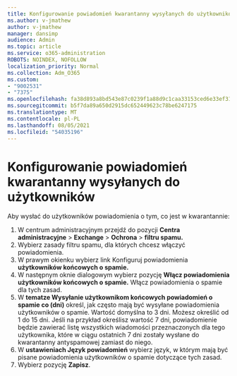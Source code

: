 ```yaml
---
title: Konfigurowanie powiadomień kwarantanny wysyłanych do użytkowników
ms.author: v-jmathew
author: v-jmathew
manager: dansimp
audience: Admin
ms.topic: article
ms.service: o365-administration
ROBOTS: NOINDEX, NOFOLLOW
localization_priority: Normal
ms.collection: Adm_O365
ms.custom:
- "9002531"
- "7375"
ms.openlocfilehash: fa38d893a8bd543e87c0239f1a88d9c1caa33153ced6e33ef31c309be8989e95
ms.sourcegitcommit: b5f7da89a650d2915dc652449623c78be6247175
ms.translationtype: MT
ms.contentlocale: pl-PL
ms.lasthandoff: 08/05/2021
ms.locfileid: "54035196"
---
```

# <a name="configure-quarantine-notifications-sent-to-users"></a>Konfigurowanie powiadomień kwarantanny wysyłanych do użytkowników

Aby wysłać do użytkowników powiadomienia o tym, co jest w kwarantannie:

1. W centrum administracyjnym przejdź do pozycji **Centra administracyjne**  >  **Exchange**  >  **Ochrona**  >  **filtru spamu.**
2. Wybierz zasady filtru spamu, dla których chcesz włączyć powiadomienia.
3. W prawym okienku wybierz link Konfiguruj powiadomienia **użytkowników końcowych o spamie.**
4. W następnym oknie dialogowym wybierz pozycję **Włącz powiadomienia użytkowników końcowych o spamie.** Włącz powiadomienia o spamie dla tych zasad.
5. W **tematze Wysyłanie użytkownikom końcowych powiadomień o spamie co (dni)** określ, jak często mają być wysyłane powiadomienia użytkowników o spamie. Wartość domyślna to 3 dni. Możesz określić od 1 do 15 dni. Jeśli na przykład określisz wartość 7 dni, powiadomienie będzie zawierać listę wszystkich wiadomości przeznaczonych dla tego użytkownika, które w ciągu ostatnich 7 dni zostały wysłane do kwarantanny antyspamowej zamiast do niego.
6. W **ustawieniach Język powiadomień** wybierz język, w którym mają być pisane powiadomienia użytkowników o spamie dotyczące tych zasad.
7. Wybierz pozycję **Zapisz**.
